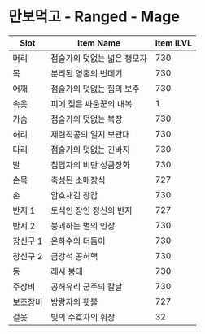 #  만보먹고 -  Ranged -  Mage

| Slot | Item Name | Item ILVL |
|------|-----------|-----------|
| 머리 | 점술가의 덧없는 넓은 챙모자 | 730 |
| 목 | 분리된 영혼의 번데기 | 730 |
| 어깨 | 점술가의 덧없는 힘의 보주 | 730 |
| 속옷 | 피에 젖은 싸움꾼의 내복 | 1 |
| 가슴 | 점술가의 덧없는 복장 | 730 |
| 허리 | 제련직공의 일지 보관대 | 730 |
| 다리 | 점술가의 덧없는 긴바지 | 730 |
| 발 | 침입자의 비단 성큼장화 | 730 |
| 손목 | 축성된 소매장식 | 727 |
| 손 | 암호새김 장갑 | 730 |
| 반지 1 | 토석인 장인 정신의 반지 | 727 |
| 반지 2 | 붕괴하는 별의 인장 | 730 |
| 장신구 1 | 은하수의 더듬이 | 730 |
| 장신구 2 | 금강석 공허핵 | 730 |
| 등 | 레시 붕대 | 730 |
| 주장비 | 공허유리 군주의 칼날 | 730 |
| 보조장비 | 방랑자의 횃불 | 727 |
| 겉옷 | 빛의 수호자의 휘장 | 32 |
